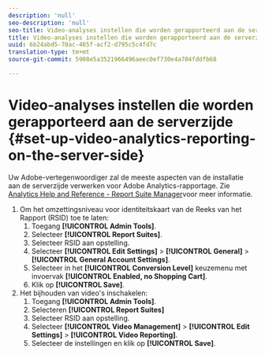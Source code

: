 ```yaml
---
description: 'null'
seo-description: 'null'
seo-title: Video-analyses instellen die worden gerapporteerd aan de serverzijde
title: Video-analyses instellen die worden gerapporteerd aan de serverzijde
uuid: 6b24abd5-70ac-465f-acf2-d795c5c4fd7c
translation-type: tm+mt
source-git-commit: 5908e5a3521966496aeec0ef730e4a704fddfb68

---
```



# Video-analyses instellen die worden gerapporteerd aan de serverzijde {#set-up-video-analytics-reporting-on-the-server-side}

Uw Adobe-vertegenwoordiger zal de meeste aspecten van de installatie aan de serverzijde verwerken voor Adobe Analytics-rapportage. Zie [Analytics Help and Reference - Report Suite Manager](https://microsite.omniture.com/t2/help/en_US/reference/#Report_Suite_Manager)voor meer informatie.
1. Om het omzettingsniveau voor identiteitskaart van de Reeks van het Rapport (RSID) toe te laten:
   1. Toegang **[!UICONTROL Admin Tools]**.
   1. Selecteer **[!UICONTROL Report Suites]**.
   1. Selecteer RSID aan opstelling.
   1. Selecteer **[!UICONTROL Edit Settings]** > **[!UICONTROL General]** > **[!UICONTROL General Account Settings]**.
   1. Selecteer in het **[!UICONTROL Conversion Level]** keuzemenu met invoervak **[!UICONTROL Enabled, no Shopping Cart]**.
   1. Klik op **[!UICONTROL Save]**.
1. Het bijhouden van video&#39;s inschakelen:
   1. Toegang **[!UICONTROL Admin Tools]**.
   1. Selecteren **[!UICONTROL Report Suites]**
   1. Selecteer RSID aan opstelling.
   1. Selecteer **[!UICONTROL Video Management]** > **[!UICONTROL Edit Settings]** > **[!UICONTROL Video Reporting]**.
   1. Selecteer de instellingen en klik op **[!UICONTROL Save]**.
